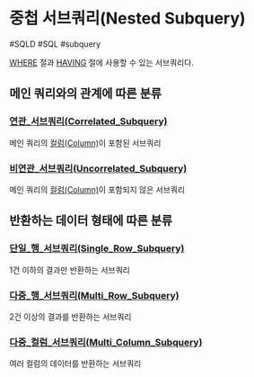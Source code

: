 # 중첩 서브쿼리(Nested Subquery)

#SQLD #SQL #subquery 

[WHERE](../../WHERE/WHERE.md) 절과 [HAVING](../../HAVING.md) 절에 사용할 수 있는 서브쿼리다.

## 메인 쿼리와의 관계에 따른 분류


### [연관_서브쿼리(Correlated_Subquery)](연관_서브쿼리(Correlated_Subquery).md)

메인 쿼리의 [컬럼(Column)](../../테이블/컬럼(Column).md)이 포함된 서브쿼리

### [비연관_서브쿼리(Uncorrelated_Subquery)](비연관_서브쿼리(Uncorrelated_Subquery).md)

메인 쿼리의 [컬럼(Column)](../../테이블/컬럼(Column).md)이 포함되지 않은 서브쿼리


## 반환하는 데이터 형태에 따른 분류

### [단일_행_서브쿼리(Single_Row_Subquery)](단일_행_서브쿼리(Single_Row_Subquery).md)

1건 이하의 결과만 반환하는 서브쿼리

### [다중_행_서브쿼리(Multi_Row_Subquery)](다중_행_서브쿼리(Multi_Row_Subquery).md)

2건 이상의 결과를 반환하는 서브쿼리

### [다중_컬럼_서브쿼리(Multi_Column_Subquery)](다중_컬럼_서브쿼리(Multi_Column_Subquery).md)

여러 컬럼의 데이터를 반환하는 서브쿼리
